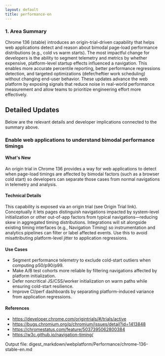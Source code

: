 ```yaml
---
layout: default
title: performance-en
---
```


### 1. Area Summary

Chrome 136 (stable) introduces an origin-trial-driven capability that helps web applications detect and reason about bimodal page-load performance distributions (e.g., cold vs warm starts). The most impactful change for developers is the ability to segment telemetry and metrics by whether expensive, platform-level startup effects influenced a navigation. This enables more accurate percentile reporting, better performance regressions detection, and targeted optimizations (defer/heftier work scheduling) without changing end-user behavior. These updates advance the web platform by exposing signals that reduce noise in real-world performance measurement and allow teams to prioritize engineering effort more effectively.

## Detailed Updates

Below are the relevant details and developer implications connected to the summary above.

### Enable web applications to understand bimodal performance timings

#### What's New
An origin trial in Chrome 136 provides a way for web applications to detect when page-load timings are affected by bimodal factors (such as a browser cold start) so developers can separate those cases from normal navigations in telemetry and analysis.

#### Technical Details
This capability is exposed via an origin trial (see Origin Trial link). Conceptually it lets pages distinguish navigations impacted by system-level initialization or other out-of-app factors from typical navigations—reducing skew in aggregated timing distributions. Integrations will sit alongside existing timing interfaces (e.g., Navigation Timing) so instrumentation and analytics pipelines can filter or label affected events. Use this to avoid misattributing platform-level jitter to application regressions.

#### Use Cases
- Segment performance telemetry to exclude cold-start outliers when computing p50/p90/p99.
- Make A/B test cohorts more reliable by filtering navigations affected by platform initialization.
- Defer noncritical JS/CSS/worker initialization on warm paths while ensuring cold-start resilience.
- Improve CI/perf dashboards by separating platform-induced variance from application regressions.

#### References
- https://developer.chrome.com/origintrials/#/trials/active
- https://bugs.chromium.org/p/chromium/issues/detail?id=1413848
- https://chromestatus.com/feature/5037395062800384
- https://w3c.github.io/navigation-timing/

Output file: digest_markdown/webplatform/Performance/chrome-136-stable-en.md

